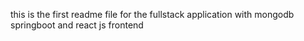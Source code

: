 this is the first readme file for the fullstack application with mongodb springboot and react js frontend
